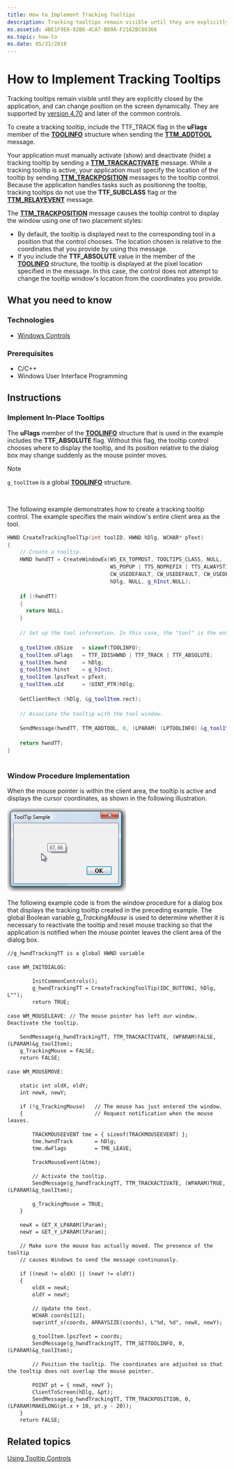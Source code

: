 ```yaml
---
title: How to Implement Tracking Tooltips
description: Tracking tooltips remain visible until they are explicitly closed by the application, and can change position on the screen dynamically. They are supported by version 4.70 and later of the common controls.
ms.assetid: 4BE1F9E6-92B6-4CA7-B89A-F2162BC86366
ms.topic: how-to
ms.date: 05/31/2018
---
```


# How to Implement Tracking Tooltips

Tracking tooltips remain visible until they are explicitly closed by the application, and can change position on the screen dynamically. They are supported by [version 4.70](common-control-versions.md) and later of the common controls.

To create a tracking tooltip, include the TTF\_TRACK flag in the **uFlags** member of the [**TOOLINFO**](/windows/win32/api/commctrl/ns-commctrl-tttoolinfoa) structure when sending the [**TTM\_ADDTOOL**](ttm-addtool.md) message.

Your application must manually activate (show) and deactivate (hide) a tracking tooltip by sending a [**TTM\_TRACKACTIVATE**](ttm-trackactivate.md) message. While a tracking tooltip is active, your application must specify the location of the tooltip by sending [**TTM\_TRACKPOSITION**](ttm-trackposition.md) messages to the tooltip control. Because the application handles tasks such as positioning the tooltip, tracking tooltips do not use the **TTF\_SUBCLASS** flag or the [**TTM\_RELAYEVENT**](ttm-relayevent.md) message.

The [**TTM\_TRACKPOSITION**](ttm-trackposition.md) message causes the tooltip control to display the window using one of two placement styles:

-   By default, the tooltip is displayed next to the corresponding tool in a position that the control chooses. The location chosen is relative to the coordinates that you provide by using this message.
-   If you include the **TTF\_ABSOLUTE** value in the member of the [**TOOLINFO**](/windows/win32/api/commctrl/ns-commctrl-tttoolinfoa) structure, the tooltip is displayed at the pixel location specified in the message. In this case, the control does not attempt to change the tooltip window's location from the coordinates you provide.

## What you need to know

### Technologies

-   [Windows Controls](window-controls.md)

### Prerequisites

-   C/C++
-   Windows User Interface Programming

## Instructions

### Implement In-Place Tooltips

The **uFlags** member of the [**TOOLINFO**](/windows/win32/api/commctrl/ns-commctrl-tttoolinfoa) structure that is used in the example includes the **TTF\_ABSOLUTE** flag. Without this flag, the tooltip control chooses where to display the tooltip, and its position relative to the dialog box may change suddenly as the mouse pointer moves.

> [!Note]  
> `g_toolItem` is a global [**TOOLINFO**](/windows/win32/api/commctrl/ns-commctrl-tttoolinfoa) structure.

 

The following example demonstrates how to create a tracking tooltip control. The example specifies the main window's entire client area as the tool.


```C++
HWND CreateTrackingToolTip(int toolID, HWND hDlg, WCHAR* pText)
{
    // Create a tooltip.
    HWND hwndTT = CreateWindowEx(WS_EX_TOPMOST, TOOLTIPS_CLASS, NULL, 
                                 WS_POPUP | TTS_NOPREFIX | TTS_ALWAYSTIP, 
                                 CW_USEDEFAULT, CW_USEDEFAULT, CW_USEDEFAULT, CW_USEDEFAULT, 
                                 hDlg, NULL, g_hInst,NULL);

    if (!hwndTT)
    {
      return NULL;
    }

    // Set up the tool information. In this case, the "tool" is the entire parent window.
    
    g_toolItem.cbSize   = sizeof(TOOLINFO);
    g_toolItem.uFlags   = TTF_IDISHWND | TTF_TRACK | TTF_ABSOLUTE;
    g_toolItem.hwnd     = hDlg;
    g_toolItem.hinst    = g_hInst;
    g_toolItem.lpszText = pText;
    g_toolItem.uId      = (UINT_PTR)hDlg;
    
    GetClientRect (hDlg, &g_toolItem.rect);

    // Associate the tooltip with the tool window.
    
    SendMessage(hwndTT, TTM_ADDTOOL, 0, (LPARAM) (LPTOOLINFO) &g_toolItem); 
    
    return hwndTT;
}
            
```



### Window Procedure Implementation

When the mouse pointer is within the client area, the tooltip is active and displays the cursor coordinates, as shown in the following illustration.

![screen shot of a dialog box; a tooltip shows the x and y coordinates of the mouse pointer](images/tt-tracking.png)

The following example code is from the window procedure for a dialog box that displays the tracking tooltip created in the preceding example. The global Boolean variable *g\_TrackingMouse* is used to determine whether it is necessary to reactivate the tooltip and reset mouse tracking so that the application is notified when the mouse pointer leaves the client area of the dialog box.


```
//g_hwndTrackingTT is a global HWND variable

case WM_INITDIALOG:

        InitCommonControls();
        g_hwndTrackingTT = CreateTrackingToolTip(IDC_BUTTON1, hDlg, L"");
        return TRUE;

case WM_MOUSELEAVE: // The mouse pointer has left our window. Deactivate the tooltip.
    
    SendMessage(g_hwndTrackingTT, TTM_TRACKACTIVATE, (WPARAM)FALSE, (LPARAM)&g_toolItem);
    g_TrackingMouse = FALSE;
    return FALSE;

case WM_MOUSEMOVE:

    static int oldX, oldY;
    int newX, newY;

    if (!g_TrackingMouse)   // The mouse has just entered the window.
    {                       // Request notification when the mouse leaves.
    
        TRACKMOUSEEVENT tme = { sizeof(TRACKMOUSEEVENT) };
        tme.hwndTrack       = hDlg;
        tme.dwFlags         = TME_LEAVE;
        
        TrackMouseEvent(&tme);

        // Activate the tooltip.
        SendMessage(g_hwndTrackingTT, TTM_TRACKACTIVATE, (WPARAM)TRUE, (LPARAM)&g_toolItem);
        
        g_TrackingMouse = TRUE;
    }

    newX = GET_X_LPARAM(lParam);
    newY = GET_Y_LPARAM(lParam);

    // Make sure the mouse has actually moved. The presence of the tooltip 
    // causes Windows to send the message continuously.
    
    if ((newX != oldX) || (newY != oldY))
    {
        oldX = newX;
        oldY = newY;
            
        // Update the text.
        WCHAR coords[12];
        swprintf_s(coords, ARRAYSIZE(coords), L"%d, %d", newX, newY);
        
        g_toolItem.lpszText = coords;
        SendMessage(g_hwndTrackingTT, TTM_SETTOOLINFO, 0, (LPARAM)&g_toolItem);

        // Position the tooltip. The coordinates are adjusted so that the tooltip does not overlap the mouse pointer.
        
        POINT pt = { newX, newY }; 
        ClientToScreen(hDlg, &pt);
        SendMessage(g_hwndTrackingTT, TTM_TRACKPOSITION, 0, (LPARAM)MAKELONG(pt.x + 10, pt.y - 20));
    }
    return FALSE;
```



## Related topics

<dl> <dt>

[Using Tooltip Controls](using-tooltip-contro.md)
</dt> </dl>

 

 




